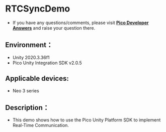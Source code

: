 # RTCSyncDemo

- If you have any questions/comments, please visit [**Pico Developer Answers**](https://devanswers.pico-interactive.com/) and raise your question there. 

## Environment：

- Unity 2020.3.36f1
- Pico Unity Integration SDK v2.0.5

## Applicable devices:

- Neo 3 series

## Description：

-  This demo shows how to use the Pico Unity Platform SDK to implement Real-Time Communication. 
